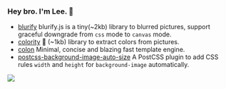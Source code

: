 ### Hey bro. I'm Lee. 👋

- [blurify](https://github.com/dabanlee/blurify) blurify.js is a tiny(~2kb) library to blurred pictures, support graceful downgrade from `css` mode to `canvas` mode.
- [colority](https://github.com/dabanlee/colority) 🎨 (~1kb) library to extract colors from pictures.
- [colon](https://github.com/colonjs/colon) Minimal, concise and blazing fast template engine.
- [postcss-background-image-auto-size](https://github.com/dabanlee/postcss-background-image-auto-size) A PostCSS plugin to add CSS rules `width` and `height` for `background-image` automatically.

![](https://github-readme-stats.vercel.app/api?username=dabanlee&show_icons=true&hide=issues&theme=default&hide_title=true)
